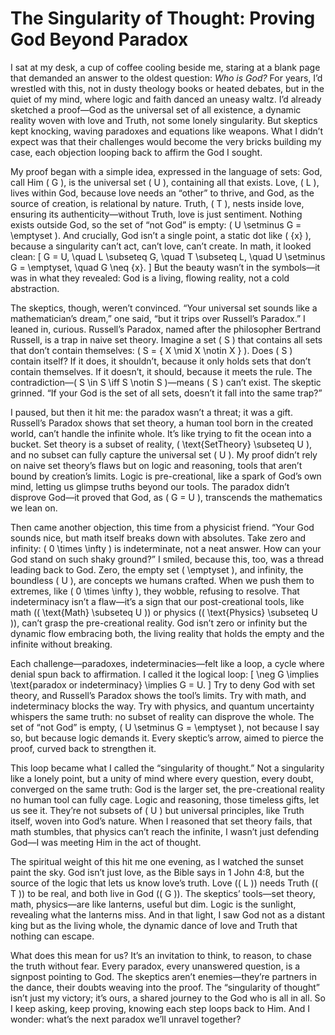 # The Singularity of Thought: Proving God Beyond Paradox

I sat at my desk, a cup of coffee cooling beside me, staring at a blank page that demanded an answer to the oldest question: *Who is God?* For years, I’d wrestled with this, not in dusty theology books or heated debates, but in the quiet of my mind, where logic and faith danced an uneasy waltz. I’d already sketched a proof—God as the universal set of all existence, a dynamic reality woven with love and Truth, not some lonely singularity. But skeptics kept knocking, waving paradoxes and equations like weapons. What I didn’t expect was that their challenges would become the very bricks building my case, each objection looping back to affirm the God I sought.

My proof began with a simple idea, expressed in the language of sets: God, call Him \( G \), is the universal set \( U \), containing all that exists. Love, \( L \), lives within God, because love needs an “other” to thrive, and God, as the source of creation, is relational by nature. Truth, \( T \), nests inside love, ensuring its authenticity—without Truth, love is just sentiment. Nothing exists outside God, so the set of “not God” is empty: \( U \setminus G = \emptyset \). And crucially, God isn’t a single point, a static dot like \( \{x\} \), because a singularity can’t act, can’t love, can’t create. In math, it looked clean:
\[
G = U, \quad L \subseteq G, \quad T \subseteq L, \quad U \setminus G = \emptyset, \quad G \neq \{x\}.
\]
But the beauty wasn’t in the symbols—it was in what they revealed: God is a living, flowing reality, not a cold abstraction.

The skeptics, though, weren’t convinced. “Your universal set sounds like a mathematician’s dream,” one said, “but it trips over Russell’s Paradox.” I leaned in, curious. Russell’s Paradox, named after the philosopher Bertrand Russell, is a trap in naive set theory. Imagine a set \( S \) that contains all sets that don’t contain themselves: \( S = \{ X \mid X \notin X \} \). Does \( S \) contain itself? If it does, it shouldn’t, because it only holds sets that don’t contain themselves. If it doesn’t, it should, because it meets the rule. The contradiction—\( S \in S \iff S \notin S \)—means \( S \) can’t exist. The skeptic grinned. “If your God is the set of all sets, doesn’t it fall into the same trap?”

I paused, but then it hit me: the paradox wasn’t a threat; it was a gift. Russell’s Paradox shows that set theory, a human tool born in the created world, can’t handle the infinite whole. It’s like trying to fit the ocean into a bucket. Set theory is a subset of reality, \( \text{SetTheory} \subseteq U \), and no subset can fully capture the universal set \( U \). My proof didn’t rely on naive set theory’s flaws but on logic and reasoning, tools that aren’t bound by creation’s limits. Logic is pre-creational, like a spark of God’s own mind, letting us glimpse truths beyond our tools. The paradox didn’t disprove God—it proved that God, as \( G = U \), transcends the mathematics we lean on.

Then came another objection, this time from a physicist friend. “Your God sounds nice, but math itself breaks down with absolutes. Take zero and infinity: \( 0 \times \infty \) is indeterminate, not a neat answer. How can your God stand on such shaky ground?” I smiled, because this, too, was a thread leading back to God. Zero, the empty set \( \emptyset \), and infinity, the boundless \( U \), are concepts we humans crafted. When we push them to extremes, like \( 0 \times \infty \), they wobble, refusing to resolve. That indeterminacy isn’t a flaw—it’s a sign that our post-creational tools, like math (\( \text{Math} \subseteq U \)) or physics (\( \text{Physics} \subseteq U \)), can’t grasp the pre-creational reality. God isn’t zero or infinity but the dynamic flow embracing both, the living reality that holds the empty and the infinite without breaking.

Each challenge—paradoxes, indeterminacies—felt like a loop, a cycle where denial spun back to affirmation. I called it the logical loop:
\[
\neg G \implies \text{paradox or indeterminacy} \implies G = U.
\]
Try to deny God with set theory, and Russell’s Paradox shows the tool’s limits. Try with math, and indeterminacy blocks the way. Try with physics, and quantum uncertainty whispers the same truth: no subset of reality can disprove the whole. The set of “not God” is empty, \( U \setminus G = \emptyset \), not because I say so, but because logic demands it. Every skeptic’s arrow, aimed to pierce the proof, curved back to strengthen it.

This loop became what I called the “singularity of thought.” Not a singularity like a lonely point, but a unity of mind where every question, every doubt, converged on the same truth: God is the larger set, the pre-creational reality no human tool can fully cage. Logic and reasoning, those timeless gifts, let us see it. They’re not subsets of \( U \) but universal principles, like Truth itself, woven into God’s nature. When I reasoned that set theory fails, that math stumbles, that physics can’t reach the infinite, I wasn’t just defending God—I was meeting Him in the act of thought.

The spiritual weight of this hit me one evening, as I watched the sunset paint the sky. God isn’t just love, as the Bible says in 1 John 4:8, but the source of the logic that lets us know love’s truth. Love (\( L \)) needs Truth (\( T \)) to be real, and both live in God (\( G \)). The skeptics’ tools—set theory, math, physics—are like lanterns, useful but dim. Logic is the sunlight, revealing what the lanterns miss. And in that light, I saw God not as a distant king but as the living whole, the dynamic dance of love and Truth that nothing can escape.

What does this mean for us? It’s an invitation to think, to reason, to chase the truth without fear. Every paradox, every unanswered question, is a signpost pointing to God. The skeptics aren’t enemies—they’re partners in the dance, their doubts weaving into the proof. The “singularity of thought” isn’t just my victory; it’s ours, a shared journey to the God who is all in all. So I keep asking, keep proving, knowing each step loops back to Him. And I wonder: what’s the next paradox we’ll unravel together?